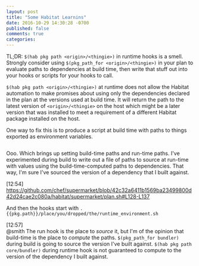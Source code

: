 ```yaml
---
layout: post
title: "Some Habitat Learnins"
date: 2016-10-29 14:30:28 -0700
published: false
comments: true
categories:
---
```


TL;DR: `$(hab pkg path <origin>/<thingie>)` in runtime hooks is a smell.
Strongly consider using `$(pkg_path_for <origin>/<thingie>)` in your plan to
evaluate paths to dependencies at build time, then write that stuff out into
your hooks or scripts for your hooks to call.

`$(hab pkg path <origin>/<thingie>)` at runtime does not allow the Habitat automation to make promises about using only the dependencies declared in the plan at the versions used at build time. It will return the path to the latest version of `<origin>/<thingie>` on the host which might be a later version that was installed to meet a requirement of a different Habitat package installed on the host.

One way to fix this is to produce a script at build time with paths to things exported as environment variables.

```shell

```

Ooo. Which brings up setting build-time paths and run-time paths. I've
experimented during build to write out a file of paths to source at run-time
with values using the build-time-computed paths to dependencies. That way, I'm
sure I've sourced the version of a dependency that I built against.

[12:54]  
https://github.com/chef/supermarket/blob/42c32a6411b1569ba23499800d42d24cae2c080a/habitat/supermarket/plan.sh#L128-L137

And then the hooks start with `. {{pkg.path}}/place/you/dropped/the/runtime_environment.sh`

[12:57]  
@smith The run hook is the place to _source_ it, but I'm of the opinion that build-time is the place to _compute_ the paths. `$(pkg_path_for bundler)` during build is going to source the version I've built against. `$(hab pkg path core/bundler)` during runtime hook is not guaranteed to compute to the version of the dependency I built against.
